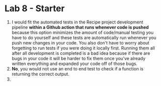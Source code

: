 # Lab 8 - Starter
1. I would fit the automated tests in the Recipe project development pipeline **within a Github action that runs whenever code is pushed** because this option minimizes the amount of code/manual testing you have to do yourself and these tests are automatically run whenever you push new changes in your code. You also don't have to worry about forgetting to run tests if you were doing it locally first. Running them all after all development is completed is a bad idea because if there are bugs in your code it will be harder to fix them once you've already written everything and expanded your code off of those bugs.
2. **No**, you would not use an end to end test to check if a function is returning the correct output.
3. 
